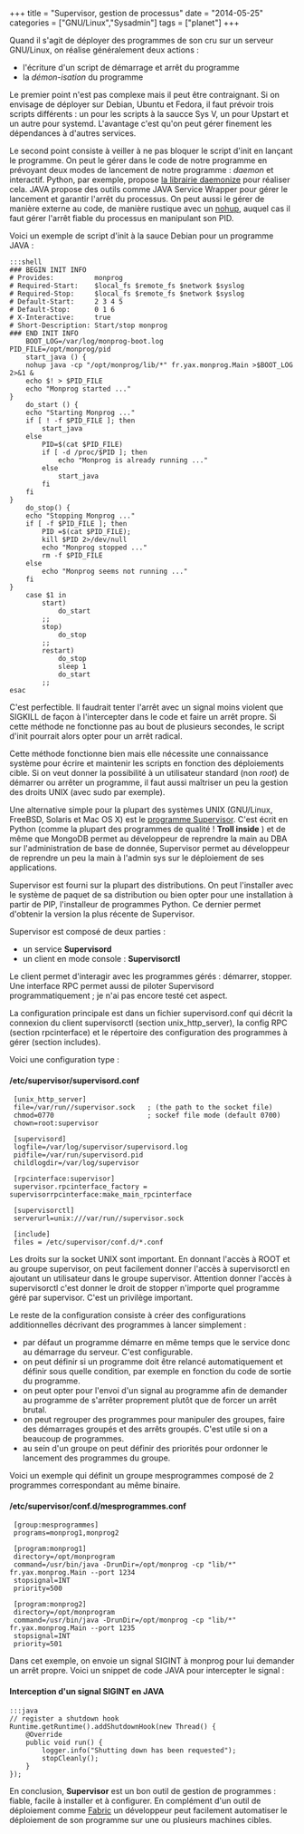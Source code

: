 +++
title = "Supervisor, gestion de processus"
date = "2014-05-25"
categories = ["GNU/Linux","Sysadmin"]
tags = ["planet"]
+++

Quand il s'agit de déployer des programmes de son cru sur un serveur 
GNU/Linux, on réalise généralement deux actions :

-    l'écriture d'un script de démarrage et arrêt du programme
-    la *démon-isation* du programme

Le premier point n'est pas complexe mais il peut être contraignant. Si  on
envisage de déployer sur Debian, Ubuntu et Fedora, il faut prévoir trois
scripts différents : un pour les scripts à la saucce Sys V, un pour  Upstart
et un autre pour systemd. L'avantage c'est qu'on  peut gérer finement les
dépendances à d'autres services.

Le second point consiste à veiller à ne pas bloquer le script d'init en
lançant le programme. On peut le gérer dans le code de notre programme  en
prévoyant deux modes de lancement de notre programme : *daemon* et
interactif. Python, par exemple, propose [la librairie
daemonize](https://pypi.python.org/pypi/daemonize) pour réaliser cela. JAVA
propose des outils comme JAVA Service Wrapper pour gérer le lancement et
garantir l'arrêt du processus. On peut aussi le gérer de manière externe  au
code, de manière rustique avec un
[nohup](https://en.wikipedia.org/wiki/Nohup), auquel cas il faut gérer
l'arrêt fiable du processus en manipulant son PID.

Voici un exemple de script d'init à la sauce Debian pour un programme 
JAVA :

    :::shell
    ### BEGIN INIT INFO
    # Provides:          monprog
    # Required-Start:    $local_fs $remote_fs $network $syslog
    # Required-Stop:     $local_fs $remote_fs $network $syslog
    # Default-Start:     2 3 4 5
    # Default-Stop:      0 1 6
    # X-Interactive:     true
    # Short-Description: Start/stop monprog
    ### END INIT INFO
        BOOT_LOG=/var/log/monprog-boot.log
    PID_FILE=/opt/monprog/pid
        start_java () {
        nohup java -cp "/opt/monprog/lib/*" fr.yax.monprog.Main >$BOOT_LOG 2>&1 &
        echo $! > $PID_FILE
        echo "Monprog started ..."
    }
        do_start () {
        echo "Starting Monprog ..."
        if [ ! -f $PID_FILE ]; then
            start_java
        else
            PID=$(cat $PID_FILE)
            if [ -d /proc/$PID ]; then
                echo "Monprog is already running ..."
            else
                start_java
            fi
        fi
    }
        do_stop() {
        echo "Stopping Monprog ..."
        if [ -f $PID_FILE ]; then
            PID =$(cat $PID_FILE);
            kill $PID 2>/dev/null
            echo "Monprog stopped ..."
            rm -f $PID_FILE
        else
            echo "Monprog seems not running ..."
        fi
    }
        case $1 in
            start)
                do_start
            ;;
            stop)
                do_stop
            ;;
            restart)
                do_stop
                sleep 1
                do_start
            ;;
    esac

C'est perfectible. Il faudrait tenter l'arrêt avec un signal moins violent
que SIGKILL de façon à l'intercepter dans le code et faire un arrêt  propre.
Si cette méthode ne fonctionne pas au bout de plusieurs secondes, le script d'init pourrait alors opter pour un arrêt radical.

Cette méthode fonctionne bien mais elle nécessite une connaissance  système
pour écrire et maintenir les scripts en fonction des déploiements cible.  Si
on veut donner la possibilité à un utilisateur standard (non *root*) de
démarrer ou arrêter un programme, il faut aussi maîtriser un peu la gestion
des  droits UNIX (avec sudo par exemple).

Une alternative simple pour la plupart des systèmes UNIX (GNU/Linux,  FreeBSD,
Solaris et Mac OS X) est le [programme  Supervisor](http://supervisord.org).
C'est écrit en Python (comme la plupart des  programmes de qualité !  **Troll
inside** ) et de même que MongoDB permet au développeur de reprendre la main
au DBA sur  l'administration de base de donnée, Supervisor permet au
développeur de reprendre un peu  la main à l'admin sys sur le déploiement de
ses applications.

Supervisor est fourni sur la plupart des distributions. On peut l'installer
avec le système de paquet de sa distribution ou bien opter pour une
installation à partir de PIP, l'installeur de programmes Python. Ce dernier
permet d'obtenir la version la plus récente de Supervisor.

Supervisor est composé de deux parties :

-   un service **Supervisord** 
-   un client en mode console : **Supervisorctl** 

Le client permet d'interagir avec les programmes gérés : démarrer, stopper.
Une interface RPC permet aussi de piloter Supervisord programmatiquement ; je
n'ai pas encore testé cet aspect.

La configuration principale est dans un fichier supervisord.conf qui décrit la
connexion du client supervisorctl (section unix_http_server), la config RPC
(section rpcinterface) et le répertoire des configuration des programmes à
gérer (section includes).

Voici une configuration type : 

#### /etc/supervisor/supervisord.conf

     [unix_http_server]
     file=/var/run//supervisor.sock   ; (the path to the socket file)
     chmod=0770                       ; sockef file mode (default 0700)
     chown=root:supervisor
    
     [supervisord]
     logfile=/var/log/supervisor/supervisord.log
     pidfile=/var/run/supervisord.pid
     childlogdir=/var/log/supervisor
    
     [rpcinterface:supervisor]
     supervisor.rpcinterface_factory = supervisorrpcinterface:make_main_rpcinterface
    
     [supervisorctl]
     serverurl=unix:///var/run//supervisor.sock
    
     [include]
     files = /etc/supervisor/conf.d/*.conf


Les droits sur la socket UNIX sont important. En donnant l'accès à ROOT et au
groupe supervisor, on peut facilement donner l'accès à supervisorctl en
ajoutant un utilisateur dans le groupe supervisor. Attention donner l'accès à
supervisorctl c'est donner le droit de stopper n'importe quel programme géré
par supervisor. C'est un privilège important.

Le reste de la configuration consiste à créer des configurations
additionnelles décrivant des programmes à lancer simplement :

-   par défaut un programme démarre en même temps que le service donc au
démarrage du serveur. C'est configurable.   
-   on peut définir si un programme doit être relancé automatiquement et définir sous quelle condition, par exemple en fonction du code de sortie du programme.   
-   on peut opter pour l'envoi d'un signal au programme afin de demander au programme de s'arrêter proprement plutôt que de forcer un arrêt brutal.   
-   on peut regrouper des programmes pour manipuler des
groupes, faire des démarrages groupés et des arrêts groupés. C'est utile si on a beaucoup de programmes.   
-   au sein d'un groupe on peut définir des
priorités pour ordonner le lancement des programmes du groupe.

Voici un exemple qui définit un groupe mesprogrammes composé de 2 programmes correspondant au même binaire.  
 
#### /etc/supervisor/conf.d/mesprogrammes.conf

     [group:mesprogrammes]
     programs=monprog1,monprog2
    
     [program:monprog1]
     directory=/opt/monprogram
     command=/usr/bin/java -DrunDir=/opt/monprog -cp "lib/*" fr.yax.monprog.Main --port 1234
     stopsignal=INT
     priority=500
    
     [program:monprog2]
     directory=/opt/monprogram
     command=/usr/bin/java -DrunDir=/opt/monprog -cp "lib/*" fr.yax.monprog.Main --port 1235
     stopsignal=INT
     priority=501


Dans cet exemple, on envoie un signal SIGINT à monprog pour lui demander un arrêt propre. Voici un snippet de code JAVA pour intercepter le signal :

#### Interception d'un signal SIGINT en JAVA

    :::java
    // register a shutdown hook
    Runtime.getRuntime().addShutdownHook(new Thread() {
        @Override
        public void run() {
            logger.info("Shutting down has been requested");
            stopCleanly();
        }
    });

En conclusion, **Supervisor** est un bon outil de gestion de programmes :
fiable, facile à installer et à configurer. En complément d'un outil de
déploiement comme [Fabric](http://www.fabfile.org) un développeur peut
facilement automatiser le  déploiement de son programme sur une ou plusieurs
machines cibles.
